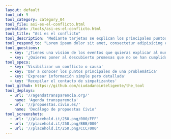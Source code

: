 ```yaml
---
layout: default
tool_id: 9
tool_category: category_04
tool_file: asi-es-el-conflicto.html
permalink: /tools/asi-es-el-conflicto.html
tool_title: "Así es el conflicto"
tool_description: "Mediante tarjetas se explican los principales puntos de una problemática con el detalle de los argumentos desde una perspectiva ciudadana."
tool_respond_to: "Lorem ipsum dolor sit amet, consectetur adipisicing elit. Illum nemo, modi non voluptates et reprehenderit, debitis repellendus mollitia cumque, ut tempore architecto laudantium deserunt magni suscipit quisquam unde esse. Facere!"
tool_questions:
  - key: '¿Tienes una visión de los eventos que quieras explicar al mundo?'
  - key: '¿Quieres poner al descubierto promesas que no se han cumplido?'
tool_specs:
  - key: 'Visibilizar un conflicto o causa'
  - key: 'Dar a conocer los puntos principales de una problemática'
  - key: 'Expresar información simple pero detallada'
  - key: 'Recopilar el contacto de simpatizantes'
tool_github: https://github.com/ciudadanointeligente/the_tool
tool_deploys:
  - url: '//agendatransparencia.org/'
    name: 'Agenda transparencia'
  - url: '//propuestas.civio.es/'
    name: 'Decálogo de propuestas Civio'
tool_screenshots:
  - url: '//placehold.it/250.png/000/FFF'
  - url: '//placehold.it/250.png/BBB/000'
  - url: '//placehold.it/250.png/CCC/000'
---
```

